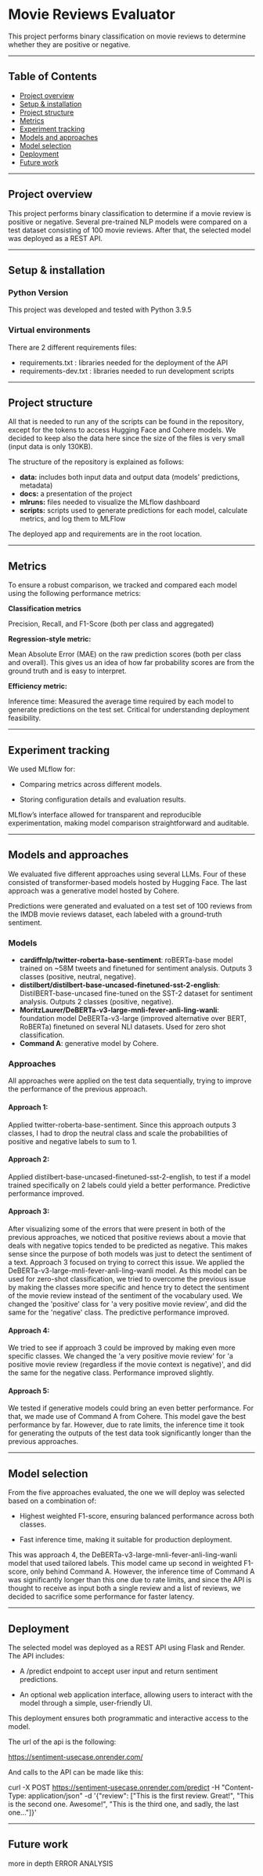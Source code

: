# Movie Reviews Evaluator

This project performs binary classification on movie reviews to determine whether they are positive or negative. 

---

## Table of Contents
- [Project overview](#project-overview)
- [Setup & installation](#setup--installation)
- [Project structure](#project-structure)
- [Metrics](#metrics)
- [Experiment tracking](#experiment-tracking)
- [Models and approaches](#models-and-approaches)
- [Model selection](#model-selection)
- [Deployment](#deployment)
- [Future work](#future-work)

---

## Project overview

This project performs binary classification to determine if a movie review is positive or negative. Several pre-trained NLP models were compared on a test dataset consisting of 100 movie reviews. After that, the selected model was deployed as a REST API.

---

## Setup & installation

### Python Version
This project was developed and tested with Python 3.9.5

### Virtual environments
There are 2 different requirements files: 

* requirements.txt : libraries needed for the deployment of the API
* requirements-dev.txt : libraries needed to run development scripts

---

## Project structure

All that is needed to run any of the scripts can be found in the repository, except for the tokens to access Hugging Face and Cohere models. We decided to keep also the data here since the size of the files is very small (input data is only 130KB).

The structure of the repository is explained as follows:

* **data:** includes both input data and output data (models' predictions, metadata)
* **docs:** a presentation of the project
* **mlruns:** files needed to visualize the MLflow dashboard
* **scripts:** scripts used to generate predictions for each model, calculate metrics, and log them to MLFlow

The deployed app and requirements are in the root location.

---

## Metrics

To ensure a robust comparison, we tracked and compared each model using the following performance metrics:

**Classification metrics**

Precision, Recall, and F1-Score (both per class and aggregated)

**Regression-style metric:**

Mean Absolute Error (MAE) on the raw prediction scores (both per class and overall). This gives us an idea of how far probability scores are from the ground truth and is easy to interpret.

**Efficiency metric:**

Inference time: Measured the average time required by each model to generate predictions on the test set. Critical for understanding deployment feasibility.



---

## Experiment tracking

We used MLflow for:

* Comparing metrics across different models.

* Storing configuration details and evaluation results.

MLflow’s interface allowed for transparent and reproducible experimentation, making model comparison straightforward and auditable.

---

## Models and approaches

We evaluated five different approaches using several LLMs. Four of these consisted of transformer-based models hosted by Hugging Face. The last approach was a generative model hosted by Cohere.

Predictions were generated and evaluated on a test set of 100 reviews from the IMDB movie reviews dataset, each labeled with a ground-truth sentiment.

### Models

* **cardiffnlp/twitter-roberta-base-sentiment**: roBERTa-base model trained on ~58M tweets and finetuned for sentiment analysis. Outputs 3 classes (positive, neutral, negative).
* **distilbert/distilbert-base-uncased-finetuned-sst-2-english**: DistilBERT-base-uncased fine-tuned on the SST-2 dataset for sentiment analysis. Outputs 2 classes (positive, negative).
* **MoritzLaurer/DeBERTa-v3-large-mnli-fever-anli-ling-wanli**: foundation model DeBERTa-v3-large (improved alternative over BERT, RoBERTa) finetuned on several NLI datasets. Used for zero shot classification.
* **Command A**: generative model by Cohere.

### Approaches

All approaches were applied on the test data sequentially, trying to improve the performance of the previous approach.

#### Approach 1: 
Applied twitter-roberta-base-sentiment. Since this approach outputs 3 classes, I had to drop the neutral class and scale the probabilities of positive and negative labels to sum to 1.
#### Approach 2: 
Applied distilbert-base-uncased-finetuned-sst-2-english, to test if a model trained specifically on 2 labels could yield a better performance. Predictive performance improved.
#### Approach 3: 
After visualizing some of the errors that were present in both of the previous approaches, we noticed that positive reviews about a movie that deals with negative topics tended to be predicted as negative. This makes sense since the purpose of both models was just to detect the sentiment of a text. Approach 3 focused on trying to correct this issue.
We applied the DeBERTa-v3-large-mnli-fever-anli-ling-wanli model. As this model can be used for zero-shot classification, we tried to overcome the previous issue by making the classes more specific and hence try to detect the sentiment of the movie review instead of the sentiment of the vocabulary used. We changed the 'positive' class for 'a very positive movie review', and did the same for the 'negative' class. The predictive performance improved.
#### Approach 4:
We tried to see if approach 3 could be improved by making even more specific classes. We changed the 'a very positive movie review' for 'a positive movie review (regardless if the movie context is negative)', and did the same for the negative class. Performance improved slightly.
#### Approach 5: 
We tested if generative models could bring an even better performance. For that, we made use of Command A from Cohere. This model gave the best performance by far. However, due to rate limits, the inference time it took for generating the outputs of the test data took significantly longer than the previous approaches.

---

## Model selection

From the five approaches evaluated, the one we will deploy was selected based on a combination of:

* Highest weighted F1-score, ensuring balanced performance across both classes.

* Fast inference time, making it suitable for production deployment.

This was approach 4, the DeBERTa-v3-large-mnli-fever-anli-ling-wanli model that used tailored labels. This model came up second in weighted F1-score, only behind Command A. However, the inference time of Command A was significantly longer than this one due to rate limits, and since the API is thought to receive as input both a single review and a list of reviews, we decided to sacrifice some performance for faster latency.

---

## Deployment

The selected model was deployed as a REST API using Flask and Render. The API includes:

 * A /predict endpoint to accept user input and return sentiment predictions.

 * An optional web application interface, allowing users to interact with the model through a simple, user-friendly UI.

This deployment ensures both programmatic and interactive access to the model.

The url of the api is the following:

https://sentiment-usecase.onrender.com/

And calls to the API can be made like this:

curl -X POST https://sentiment-usecase.onrender.com/predict -H "Content-Type: application/json" -d '{"review": ["This is the first review. Great!", "This is the second one. Awesome!", "This is the third one, and sadly, the last one..."]}'


---

## Future work

more in depth ERROR ANALYSIS
